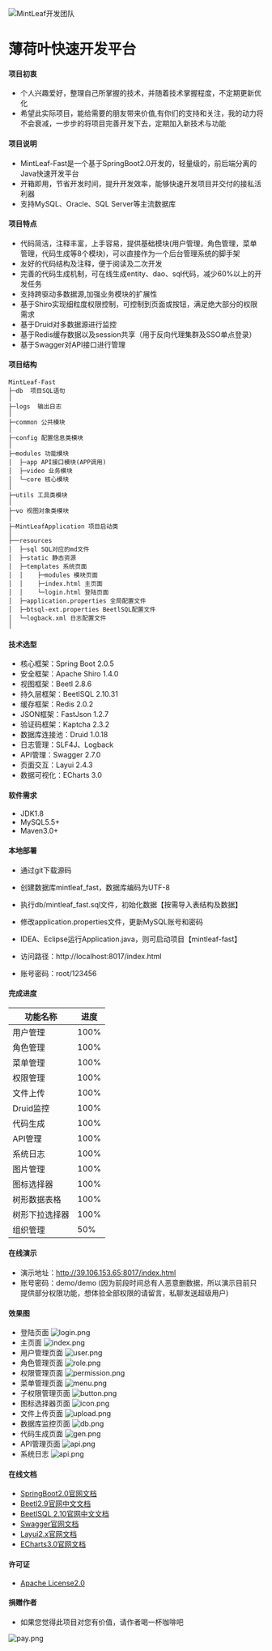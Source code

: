 ![MintLeaf开发团队](http://39.106.153.65:8017/images/logo.png "MintLeaf开发团队")
# 薄荷叶快速开发平台



#### 项目初衷
- 个人兴趣爱好，整理自己所掌握的技术，并随着技术掌握程度，不定期更新优化
- 希望此实际项目，能给需要的朋友带来价值,有你们的支持和关注，我的动力将不会衰减，一步步的将项目完善开发下去，定期加入新技术与功能



#### 项目说明
- MintLeaf-Fast是一个基于SpringBoot2.0开发的，轻量级的，前后端分离的Java快速开发平台
- 开箱即用，节省开发时间，提升开发效率，能够快速开发项目并交付的接私活利器
- 支持MySQL、Oracle、SQL Server等主流数据库



#### 项目特点
- 代码简洁，注释丰富，上手容易，提供基础模块(用户管理，角色管理，菜单管理，代码生成等8个模块)，可以直接作为一个后台管理系统的脚手架
- 友好的代码结构及注释，便于阅读及二次开发
- 完善的代码生成机制，可在线生成entity、dao、sql代码，减少60%以上的开发任务
- 支持跨驱动多数据源,加强业务模块的扩展性
- 基于Shiro实现细粒度权限控制，可控制到页面或按钮，满足绝大部分的权限需求
- 基于Druid对多数据源进行监控
- 基于Redis缓存数据以及session共享（用于反向代理集群及SSO单点登录）
- 基于Swagger对API接口进行管理



#### 项目结构
```
MintLeaf-Fast
├─db  项目SQL语句
│
├─logs  输出日志
│
├─common 公共模块
│ 
├─config 配置信息类模块
│ 
├─modules 功能模块
│  ├─app API接口模块(APP调用)
│  ├─video 业务模块
│  └─core 核心模块
│ 
├─utils 工具类模块
│ 
├─vo 视图对象类模块
│ 
├─MintLeafApplication 项目启动类
│  
├──resources 
│  ├─sql SQL对应的md文件
│  ├─static 静态资源
│  ├─templates 系统页面
│  │    ├─modules 模块页面
│  │    ├─index.html 主页面
│  │    └─login.html 登陆页面
│  ├─application.properties 全局配置文件
│  ├─btsql-ext.properties BeetlSQL配置文件
│  └─logback.xml 日志配置文件
│

```



#### 技术选型
- 核心框架：Spring Boot 2.0.5
- 安全框架：Apache Shiro 1.4.0
- 视图框架：Beetl 2.8.6
- 持久层框架：BeetlSQL 2.10.31
- 缓存框架：Redis 2.0.2
- JSON框架：FastJson 1.2.7
- 验证码框架：Kaptcha 2.3.2
- 数据库连接池：Druid 1.0.18
- 日志管理：SLF4J、Logback
- API管理：Swagger 2.7.0
- 页面交互：Layui 2.4.3
- 数据可视化：ECharts 3.0



#### 软件需求
- JDK1.8
- MySQL5.5+
- Maven3.0+



#### 本地部署
- 通过git下载源码
- 创建数据库mintleaf_fast，数据库编码为UTF-8
- 执行db/mintleaf_fast.sql文件，初始化数据【按需导入表结构及数据】
- 修改application.properties文件，更新MySQL账号和密码


- IDEA、Eclipse运行Application.java，则可启动项目【mintleaf-fast】
- 访问路径：http://localhost:8017/index.html
- 账号密码：root/123456



#### 完成进度
功能名称 | 进度
----|----
用户管理 | 100%
角色管理 | 100%
菜单管理 | 100%
权限管理 | 100%
文件上传 | 100%
Druid监控 | 100%
代码生成 | 100%
API管理 | 100%
系统日志 | 100%
图片管理 | 100%
图标选择器 | 100%
树形数据表格 | 100%
树形下拉选择器 | 100%
组织管理 | 50%



#### 在线演示
- 演示地址：http://39.106.153.65:8017/index.html
- 账号密码：demo/demo
(因为前段时间总有人恶意删数据，所以演示目前只提供部分权限功能，想体验全部权限的请留言，私聊发送超级用户)



#### 效果图
- 登陆页面
![login.png](http://39.106.153.65:8088/demo/login.png "登陆页面")
- 主页面
![index.png](http://39.106.153.65:8088/demo/index.png "主页面")
- 用户管理页面
![user.png](http://39.106.153.65:8088/demo/user.png "用户管理页面")
- 角色管理页面
![role.png](http://39.106.153.65:8088/demo/role.png "角色管理页面")
- 权限管理页面
![permission.png](http://39.106.153.65:8088/demo/permission.png "权限管理页面")
- 菜单管理页面
![menu.png](http://39.106.153.65:8088/demo/menu.png "菜单管理页面")
- 子权限管理页面
![button.png](http://39.106.153.65:8088/demo/button.png "子权限管理页面")
- 图标选择器页面
![icon.png](http://39.106.153.65:8088/demo/icon.png "图标选择器页面")
- 文件上传页面
![upload.png](http://39.106.153.65:8088/demo/upload.png "文件上传页面")
- 数据库监控页面
![db.png](http://39.106.153.65:8088/demo/db.png "数据库监控页面")
- 代码生成页面
![gen.png](http://39.106.153.65:8088/demo/gen.png "代码生成页面")
- API管理页面
![api.png](http://39.106.153.65:8088/demo/api.png "API管理页面")
- 系统日志
![api.png](http://39.106.153.65:8088/demo/logger.png "API管理页面")



#### 在线文档
- [SpringBoot2.0官网文档](https://spring.io/projects/spring-boot "spring-boot2.0官网文档")
- [Beetl2.9官网中文文档](http://ibeetl.com/guide/#beetl "Beetl2.9官网中文文档")
- [BeetlSQL 2.10官网中文文档](http://ibeetl.com/guide/#beetlsql "BeetlSQL 2.10官网中文文档")
- [Swagger官网文档](https://swagger.io/irc/ "Swagger官网文档")
- [Layui2.x官网文档](https://www.layui.com/doc/ "Layui2.x官网文档")
- [ECharts3.0官网文档](http://echarts.baidu.com/api.html#echarts "ECharts3.0官网文档")



#### 许可证
- [Apache License2.0](LICENSE "Apache License2.0")



#### 捐赠作者
- 如果您觉得此项目对您有价值，请作者喝一杯咖啡吧

![pay.png](http://39.106.153.65:8017/images/demo/pay.png "支付")